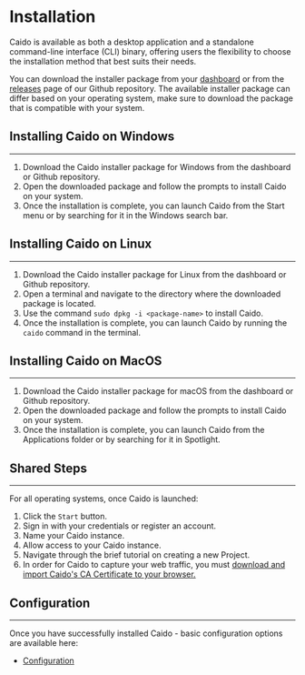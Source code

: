 # Installation

Caido is available as both a desktop application and a standalone command-line interface (CLI) binary, offering users the flexibility to choose the installation method that best suits their needs.

You can download the installer package from your <a href="https://dashboard.caido.io" target="_blank">dashboard</a> or from the <a href="https://github.com/caido/caido/releases" target="_blank">releases</a> page of our Github repository. The available installer package can differ based on your operating system, make sure to download the package that is compatible with your system.

## Installing Caido on Windows

---

1. Download the Caido installer package for Windows from the dashboard or Github repository.
2. Open the downloaded package and follow the prompts to install Caido on your system.
3. Once the installation is complete, you can launch Caido from the Start menu or by searching for it in the Windows search bar.

## Installing Caido on Linux

---

1. Download the Caido installer package for Linux from the dashboard or Github repository.
2. Open a terminal and navigate to the directory where the downloaded package is located.
3. Use the command `sudo dpkg -i <package-name>` to install Caido.
4. Once the installation is complete, you can launch Caido by running the `caido` command in the terminal.

## Installing Caido on MacOS

---

1. Download the Caido installer package for macOS from the dashboard or Github repository.
2. Open the downloaded package and follow the prompts to install Caido on your system.
3. Once the installation is complete, you can launch Caido from the Applications folder or by searching for it in Spotlight.

## Shared Steps

---

For all operating systems, once Caido is launched:

1. Click the `Start` button.
2. Sign in with your credentials or register an account.
3. Name your Caido instance.
4. Allow access to your Caido instance.
5. Navigate through the brief tutorial on creating a new Project.
6. In order for Caido to capture your web traffic, you must [download and import Caido's CA Certificate to your browser.](../../configuration/import_ca_certificate.md)

## Configuration

---

Once you have successfully installed Caido - basic configuration options are available here:

- [Configuration](./config.md)
